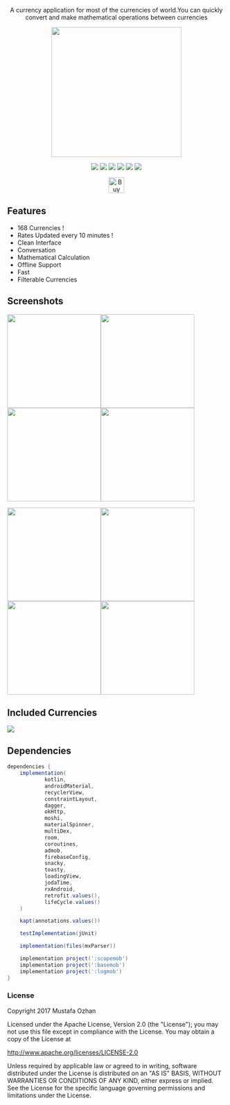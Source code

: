 <p align="center">A currency application for most of the currencies of world.You can quickly convert and make mathematical operations between currencies</p>
<p align="center"><a href="https://play.google.com/store/apps/details?id=mustafaozhan.github.com.mycurrencies"><img src="https://play.google.com/intl/en_us/badges/images/generic/en_badge_web_generic.png" width="300px"></a></p>
<p align="center"><a href="https://www.codacy.com/gh/CurrencyConverterCalculator/androidCCC?utm_source=github.com&amp;utm_medium=referral&amp;utm_content=CurrencyConverterCalculator/androidCCC&amp;utm_campaign=Badge_Grade"><img src="https://api.codacy.com/project/badge/Grade/2196f4447c32431b80d582a21ad749db"/></a>   <img src="https://travis-ci.com/CurrencyConverterCalculator/androidCCC.svg?branch=master">  <img src="https://img.shields.io/github/last-commit/CurrencyConverterCalculator/androidCCC.svg">  <img src="https://img.shields.io/github/issues/CurrencyConverterCalculator/androidCCC.svg">   <img src="https://img.shields.io/github/issues-closed/CurrencyConverterCalculator/androidCCC.svg">  <img src="https://img.shields.io/github/license/CurrencyConverterCalculator/androidCCC.svg"></p>
<p align="center"><a href='https://ko-fi.com/B0B2TZMH' target='_blank'><img height='36' style='border:0px;height:36px;' src='https://az743702.vo.msecnd.net/cdn/kofi1.png?v=2' border='0' alt='Buy Me a Coffee at ko-fi.com' /></a></p>

## Features

-   168 Currencies !
-   Rates Updated every 10 minutes !
-   Clean Interface
-   Conversation
-   Mathematical Calculation
-   Offline Support
-   Fast
-   Filterable Currencies

## Screenshots

<img src="https://i.postimg.cc/7wQ3PPVM/1.png?dl=1" width="216px"/><img src="https://i.postimg.cc/sfgWybGN/2.png?dl=1" width="216px"/><img src="https://i.postimg.cc/4s3vTHzx/3.png?dl=1" width="216px"/><img src="https://i.postimg.cc/HTcQrGvG/4.png?dl=1" width="216px"/>

<img src="https://i.postimg.cc/HpbXtwCB/5.png?dl=1" width="216px"/><img src="https://i.postimg.cc/ZbZ3sWbZ/6.png?dl=1" width="216px"/><img src="https://i.postimg.cc/VzxXM72J/7.png?dl=1" width="216px"/><img src="https://i.postimg.cc/cxm3pdC3/8.png?dl=1" width="216px"/>

## Included Currencies

<img src="https://i.postimg.cc/1yLhy6jr/cover.png?dl=1"/>

## Dependencies
```gradle
dependencies {
    implementation(
            kotlin,
            androidMaterial,
            recyclerView,
            constraintLayout,
            dagger,
            okHttp,
            moshi,
            materialSpinner,
            multiDex,
            room,
            coroutines,
            admob,
            firebaseConfig,
            snacky,
            toasty,
            loadingView,
            jodaTime,
            rxAndroid,
            retrofit.values(),
            lifeCycle.values()
    )

    kapt(annotations.values())

    testImplementation(jUnit)

    implementation(files(mxParser))

    implementation project(':scopemob')
    implementation project(':basemob')
    implementation project(':logmob')
}
```

### License
Copyright 2017 Mustafa Ozhan

Licensed under the Apache License, Version 2.0 (the "License"); you may not use this file except in compliance with the License. You may obtain a copy of the License at

<http://www.apache.org/licenses/LICENSE-2.0>

Unless required by applicable law or agreed to in writing, software distributed under the License is distributed on an "AS IS" BASIS, WITHOUT WARRANTIES OR CONDITIONS OF ANY KIND, either express or implied. See the License for the specific language governing permissions and limitations under the License.
